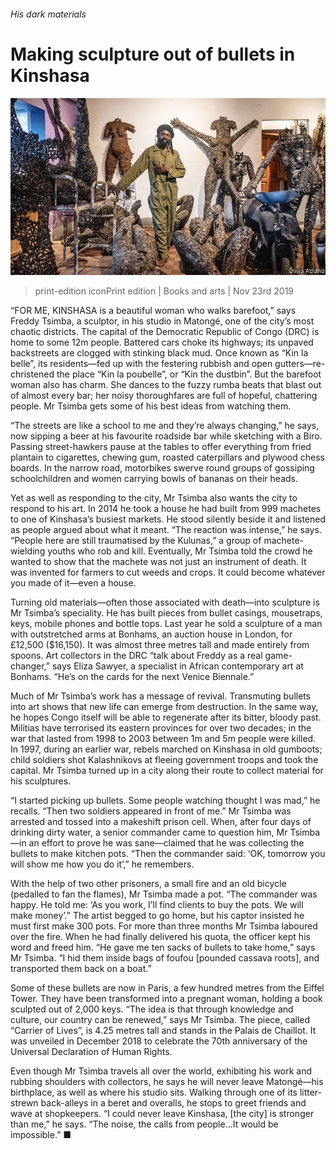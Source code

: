 ###### His dark materials

# Making sculpture out of bullets in Kinshasa 

![image](images/20191123_BKP003_0.jpg) 

> print-edition iconPrint edition | Books and arts | Nov 23rd 2019 

“FOR ME, KINSHASA is a beautiful woman who walks barefoot,” says Freddy Tsimba, a sculptor, in his studio in Matongé, one of the city’s most chaotic districts. The capital of the Democratic Republic of Congo (DRC) is home to some 12m people. Battered cars choke its highways; its unpaved backstreets are clogged with stinking black mud. Once known as “Kin la belle”, its residents—fed up with the festering rubbish and open gutters—re-christened the place “Kin la poubelle”, or “Kin the dustbin”. But the barefoot woman also has charm. She dances to the fuzzy rumba beats that blast out of almost every bar; her noisy thoroughfares are full of hopeful, chattering people. Mr Tsimba gets some of his best ideas from watching them. 

“The streets are like a school to me and they’re always changing,” he says, now sipping a beer at his favourite roadside bar while sketching with a Biro. Passing street-hawkers pause at the tables to offer everything from fried plantain to cigarettes, chewing gum, roasted caterpillars and plywood chess boards. In the narrow road, motorbikes swerve round groups of gossiping schoolchildren and women carrying bowls of bananas on their heads. 

Yet as well as responding to the city, Mr Tsimba also wants the city to respond to his art. In 2014 he took a house he had built from 999 machetes to one of Kinshasa’s busiest markets. He stood silently beside it and listened as people argued about what it meant. “The reaction was intense,” he says. “People here are still traumatised by the Kulunas,” a group of machete-wielding youths who rob and kill. Eventually, Mr Tsimba told the crowd he wanted to show that the machete was not just an instrument of death. It was invented for farmers to cut weeds and crops. It could become whatever you made of it—even a house. 

Turning old materials—often those associated with death—into sculpture is Mr Tsimba’s speciality. He has built pieces from bullet casings, mousetraps, keys, mobile phones and bottle tops. Last year he sold a sculpture of a man with outstretched arms at Bonhams, an auction house in London, for £12,500 ($16,150). It was almost three metres tall and made entirely from spoons. Art collectors in the DRC “talk about Freddy as a real game-changer,” says Eliza Sawyer, a specialist in African contemporary art at Bonhams. “He’s on the cards for the next Venice Biennale.” 

Much of Mr Tsimba’s work has a message of revival. Transmuting bullets into art shows that new life can emerge from destruction. In the same way, he hopes Congo itself will be able to regenerate after its bitter, bloody past. Militias have terrorised its eastern provinces for over two decades; in the war that lasted from 1998 to 2003 between 1m and 5m people were killed. In 1997, during an earlier war, rebels marched on Kinshasa in old gumboots; child soldiers shot Kalashnikovs at fleeing government troops and took the capital. Mr Tsimba turned up in a city along their route to collect material for his sculptures. 

“I started picking up bullets. Some people watching thought I was mad,” he recalls. “Then two soldiers appeared in front of me.” Mr Tsimba was arrested and tossed into a makeshift prison cell. When, after four days of drinking dirty water, a senior commander came to question him, Mr Tsimba—in an effort to prove he was sane—claimed that he was collecting the bullets to make kitchen pots. “Then the commander said: ‘OK, tomorrow you will show me how you do it’,” he remembers. 

With the help of two other prisoners, a small fire and an old bicycle (pedalled to fan the flames), Mr Tsimba made a pot. “The commander was happy. He told me: ‘As you work, I’ll find clients to buy the pots. We will make money’.” The artist begged to go home, but his captor insisted he must first make 300 pots. For more than three months Mr Tsimba laboured over the fire. When he had finally delivered his quota, the officer kept his word and freed him. “He gave me ten sacks of bullets to take home,” says Mr Tsimba. “I hid them inside bags of foufou [pounded cassava roots], and transported them back on a boat.” 

Some of these bullets are now in Paris, a few hundred metres from the Eiffel Tower. They have been transformed into a pregnant woman, holding a book sculpted out of 2,000 keys. “The idea is that through knowledge and culture, our country can be renewed,” says Mr Tsimba. The piece, called “Carrier of Lives”, is 4.25 metres tall and stands in the Palais de Chaillot. It was unveiled in December 2018 to celebrate the 70th anniversary of the Universal Declaration of Human Rights. 

Even though Mr Tsimba travels all over the world, exhibiting his work and rubbing shoulders with collectors, he says he will never leave Matongé—his birthplace, as well as where his studio sits. Walking through one of its litter-strewn back-alleys in a beret and overalls, he stops to greet friends and wave at shopkeepers. “I could never leave Kinshasa, [the city] is stronger than me,” he says. “The noise, the calls from people…It would be impossible.” ■ 

